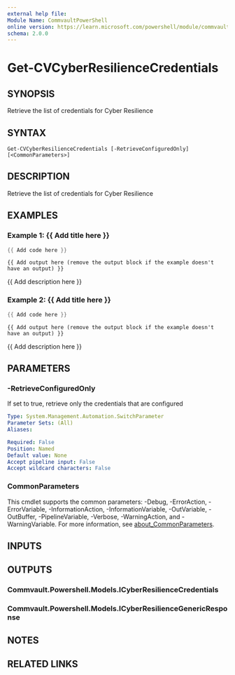 ```yaml
---
external help file:
Module Name: CommvaultPowerShell
online version: https://learn.microsoft.com/powershell/module/commvaultpowershell/get-cvcyberresiliencecredentials
schema: 2.0.0
---
```


# Get-CVCyberResilienceCredentials

## SYNOPSIS
Retrieve the list of credentials for Cyber Resilience

## SYNTAX

```
Get-CVCyberResilienceCredentials [-RetrieveConfiguredOnly] [<CommonParameters>]
```

## DESCRIPTION
Retrieve the list of credentials for Cyber Resilience

## EXAMPLES

### Example 1: {{ Add title here }}
```powershell
{{ Add code here }}
```

```output
{{ Add output here (remove the output block if the example doesn't have an output) }}
```

{{ Add description here }}

### Example 2: {{ Add title here }}
```powershell
{{ Add code here }}
```

```output
{{ Add output here (remove the output block if the example doesn't have an output) }}
```

{{ Add description here }}

## PARAMETERS

### -RetrieveConfiguredOnly
If set to true, retrieve only the credentials that are configured

```yaml
Type: System.Management.Automation.SwitchParameter
Parameter Sets: (All)
Aliases:

Required: False
Position: Named
Default value: None
Accept pipeline input: False
Accept wildcard characters: False
```

### CommonParameters
This cmdlet supports the common parameters: -Debug, -ErrorAction, -ErrorVariable, -InformationAction, -InformationVariable, -OutVariable, -OutBuffer, -PipelineVariable, -Verbose, -WarningAction, and -WarningVariable. For more information, see [about_CommonParameters](http://go.microsoft.com/fwlink/?LinkID=113216).

## INPUTS

## OUTPUTS

### Commvault.Powershell.Models.ICyberResilienceCredentials

### Commvault.Powershell.Models.ICyberResilienceGenericResponse

## NOTES

## RELATED LINKS

